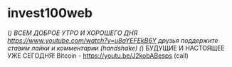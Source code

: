 # invest100web
 (*) ВСЕМ ДОБРОЕ УТРО И ХОРОШЕГО ДНЯ https://www.youtube.com/watch?v=u8aYEFEkB6Y друзья поддержите ставим лайки и комментарии  (handshake) (*) БУДУЩИЕ И НАСТОЯЩЕЕ УЖЕ СЕГОДНЯ!  Bitcoin - https://youtu.be/J2kobABesps (call)
